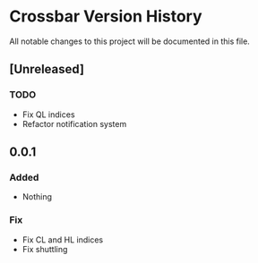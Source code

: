 # Crossbar Version History

All notable changes to this project will be documented in this file.

## [Unreleased]

### TODO
- Fix QL indices
- Refactor notification system

## 0.0.1
### Added
- Nothing

### Fix
- Fix CL and HL indices
- Fix shuttling

